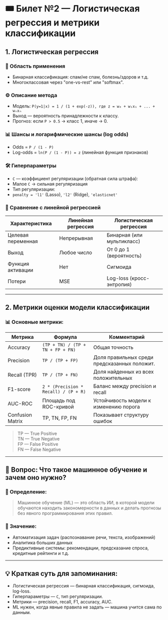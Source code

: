 # 🎟 Билет №2 — Логистическая регрессия и метрики классификации

## 1. Логистическая регрессия

### 📌 Область применения
- Бинарная классификация: спам/не спам, болезнь/здоров и т.д.
- Многоклассовая через "one-vs-rest" или "softmax".

### ⚙️ Описание метода
- Модель: `P(y=1|x) = 1 / (1 + exp(-z)), где z = w₀ + w₁x₁ + ... + wₙxₙ`
- Выход — вероятность принадлежности к классу.
- Прогноз: если `P > 0.5` → класс 1, иначе → 0.

### 📊 Шансы и логарифмические шансы (log odds)
- Odds = `P / (1 - P)`
- Log-odds = `ln(P / (1 - P)) = z` (линейная функция признаков)

### 🛠 Гиперпараметры
- `C` — коэффициент регуляризации (обратная сила штрафа):
- Малое `C` → сильная регуляризация
- Тип регуляризации:
- `penalty = 'l1'` (Lasso), `'l2'` (Ridge), `'elasticnet'`

### 🔄 Сравнение с линейной регрессией

| Характеристика       | Линейная регрессия       | Логистическая регрессия     |
|----------------------|---------------------------|------------------------------|
| Целевая переменная   | Непрерывная               | Бинарная (или мультикласс)  |
| Выход                | Любое число               | От 0 до 1 (вероятность)     |
| Функция активации    | Нет                       | Сигмоида                    |
| Потери               | MSE                       | Log-loss (кросс-энтропия)   |

---

## 2. Метрики оценки модели классификации

### 📊 Основные метрики:
| Метрика        | Формула                             | Комментарий                                   |
|----------------|--------------------------------------|------------------------------------------------|
| Accuracy       | `(TP + TN) / (TP + TN + FP + FN)`    | Общая точность                                 |
| Precision      | `TP / (TP + FP)`                     | Доля правильных среди предсказанных положит.   |
| Recall (TPR)   | `TP / (TP + FN)`                     | Доля найденных из всех положительных           |
| F1-score       | `2 * (Precision * Recall) / (P + R)` | Баланс между precision и recall                |
| AUC-ROC        | Площадь под ROC-кривой               | Устойчивость модели к изменению порога         |
| Confusion Matrix | TP, TN, FP, FN                     | Показывает структуру ошибок                    |

> TP — True Positive  
> TN — True Negative  
> FP — False Positive  
> FN — False Negative

---

## 🧠 Вопрос: Что такое машинное обучение и зачем оно нужно?

### 📘 Определение:
> Машинное обучение (ML) — это область ИИ, в которой модели обучаются находить закономерности в данных и делать прогнозы без явного программирования этих правил.

### 🚀 Значение:
- Автоматизация задач (распознавание речи, текста, изображений)
- Аналитика больших данных
- Предиктивные системы: рекомендации, предсказание спроса, кредитные рейтинги и т.д.

---

## 💡 Краткая суть для запоминания:
- Логистическая регрессия — бинарная классификация, сигмоида, log-loss.
- Гиперпараметры — `C`, тип регуляризации.
- Метрики — precision, recall, F1, accuracy, AUC.
- ML нужен, когда явные правила не задать — машина учится сама по данным.

